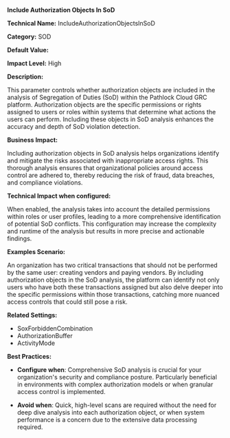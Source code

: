 **Include Authorization Objects In SoD**

**Technical Name:** IncludeAuthorizationObjectsInSoD

**Category:** SOD

**Default Value:**

**Impact Level:** High

**Description:**

This parameter controls whether authorization objects are included in the analysis of Segregation of Duties (SoD) within the Pathlock Cloud GRC platform. Authorization objects are the specific permissions or rights assigned to users or roles within systems that determine what actions the users can perform. Including these objects in SoD analysis enhances the accuracy and depth of SoD violation detection.

**Business Impact:**

Including authorization objects in SoD analysis helps organizations identify and mitigate the risks associated with inappropriate access rights. This thorough analysis ensures that organizational policies around access control are adhered to, thereby reducing the risk of fraud, data breaches, and compliance violations.

**Technical Impact when configured:**

When enabled, the analysis takes into account the detailed permissions within roles or user profiles, leading to a more comprehensive identification of potential SoD conflicts. This configuration may increase the complexity and runtime of the analysis but results in more precise and actionable findings.

**Examples Scenario:**

An organization has two critical transactions that should not be performed by the same user: creating vendors and paying vendors. By including authorization objects in the SoD analysis, the platform can identify not only users who have both these transactions assigned but also delve deeper into the specific permissions within those transactions, catching more nuanced access controls that could still pose a risk.

**Related Settings:**

- SoxForbiddenCombination
- AuthorizationBuffer
- ActivityMode

**Best Practices:** 

- **Configure when**: Comprehensive SoD analysis is crucial for your organization's security and compliance posture. Particularly beneficial in environments with complex authorization models or when granular access control is implemented.
  
- **Avoid when**: Quick, high-level scans are required without the need for deep dive analysis into each authorization object, or when system performance is a concern due to the extensive data processing required.